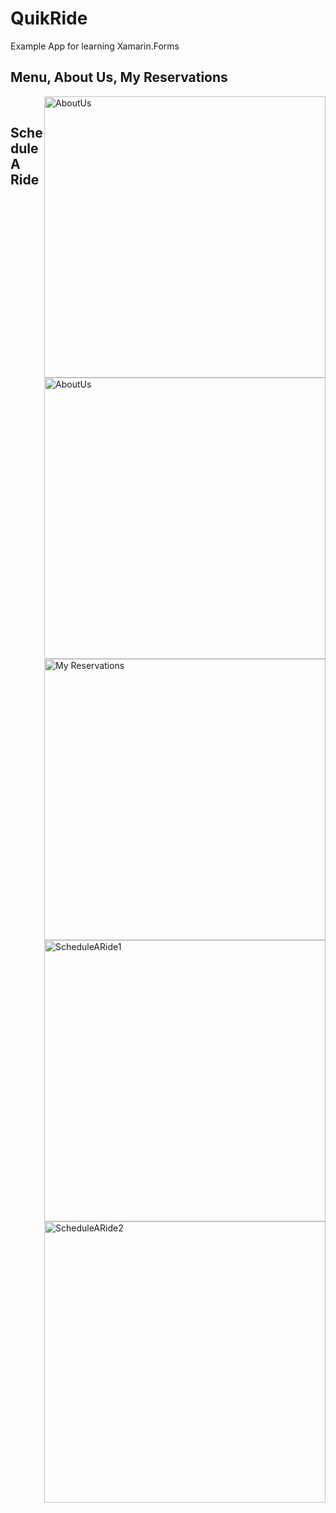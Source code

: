 # QuikRide
Example App for learning Xamarin.Forms

## Menu, About Us, My Reservations
<img src="https://github.com/MSCTek/QuikRide/blob/master/assets/Mockups/Menu.png?raw=true" style="float: right;" alt="AboutUs" height="450"/>&nbsp;&nbsp;&nbsp;&nbsp;&nbsp;<img src="https://github.com/MSCTek/QuikRide/blob/master/assets/Mockups/AboutUs.png?raw=true" style="float: right;" alt="AboutUs" height="450"/> <img src="https://github.com/MSCTek/QuikRide/blob/master/assets/Mockups/MyReservations.png?raw=true" style="float: right;" alt="My Reservations" height="450"/>

## Schedule A Ride
<img src="https://github.com/MSCTek/QuikRide/blob/master/assets/Mockups/ScheduleARide1.png?raw=true" style="float: right;" alt="ScheduleARide1" height="450"/>&nbsp;&nbsp;&nbsp;&nbsp;<img src="https://github.com/MSCTek/QuikRide/blob/master/assets/Mockups/ScheduleARide2.png?raw=true" style="float: right;" alt="ScheduleARide2" height="450"/>

